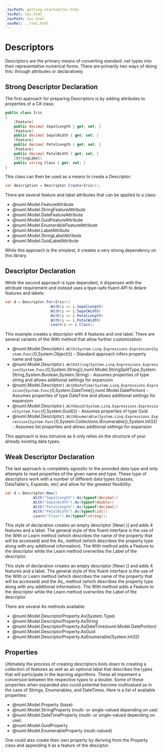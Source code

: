 ```yaml
---
_tocPath: getting-started/toc.html
_tocRel: toc.html
_navPath: toc.html
_navRel: ../toc.html
---
```


# Descriptors

Descriptors are the primary means of converting standard .net types into their representative 
numerical forms. There are primarily two ways of doing this: through attributes or declaratively.

## Strong Descriptor Declaration

The first approach for preparing Descriptors is by adding attributes to properties of a C# class:

```csharp
public class Iris
{
    [Feature]
    public decimal SepalLength { get; set; }
    [Feature]
    public decimal SepalWidth { get; set; }
    [Feature]
    public decimal PetalLength { get; set; }
    [Feature]
    public decimal PetalWidth { get; set; }
    [StringLabel]
    public string Class { get; set; }
}
```

This class can then be used as a means to create a Descriptor:

```csharp
var description = Descriptor.Create<Iris>();
```

There are several feature and label attributes that can be applied to a class:

- @numl.Model.FeatureAttribute
- @numl.Model.StringFeatureAttribute
- @numl.Model.DateFeatureAttribute
- @numl.Model.GuidFeatureAttribute
- @numl.Model.EnumerableFeatureAttribute
- @numl.Model.LabelAttribute
- @numl.Model.StringLabelAttribute
- @numl.Model.GuidLabelAttribute

While this approach is the simplest, it creates a very strong dependency on this library.

## Descriptor Declaration

While the second approach is type dependent, it dispenses with the attribute requirement and 
instead uses a tpye-safe fluent API to delare features and labels:

```csharp
var d = Descriptor.For<Iris>() 
                    .With(i => i.SepalLength) 
                    .With(i => i.SepalWidth) 
                    .With(i => i.PetalLength) 
                    .With(i => i.PetalWidth) 
                    .Learn(i => i.Class);
```

This example creates a descriptor with 4 features and one label. There are several 
variants of the With method that allow further customization:

- @numl.Model.Descriptor`1.With(System.Linq.Expressions.Expression{System.Func{`0,System.Object}}) - Standard approach infers property name and type
- @numl.Model.Descriptor`1.WithString(System.Linq.Expressions.Expression{System.Func{`0,System.String}},numl.Model.StringSplitType,System.String,System.Boolean,System.String) - Assumes properties of type string and allows additional settings for expansion
- @numl.Model.Descriptor`1.WithDateTime(System.Linq.Expressions.Expression{System.Func{`0,System.DateTime}},numl.Model.DatePortion) - Assumes properties of type DateTime and allows additional settings for expansion
- @numl.Model.Descriptor`1.WithGuid(System.Linq.Expressions.Expression{System.Func{`0,System.Guid}}) - Assumes properties of type Guid
- @numl.Model.Descriptor`1.WithEnumerable(System.Linq.Expressions.Expression{System.Func{`0,System.Collections.IEnumerable}},System.Int32) - Assumes list properties and allows additional settings for expansion

This approach is less intrusive as it only relies on the structure of your already existing data types.

## Weak Descriptor Declaration  

The last approach is completely agnostic to the provided data type and only attempts to 
read properties of the given name and type. These type of descriptors work with a number 
of different data types (classes, DataTable's, Expando, etc) and allow for the greatest 
flexibility:

```csharp
var d = Descriptor.New()
            .With("SepalLength").As(typeof(decimal))
            .With("SepalWidth").As(typeof(double))
            .With("PetalLength").As(typeof(decimal))
            .With("PetalWidth").As(typeof(int))
            .Learn("Class").As(typeof(string));
```

This style of declaration creates an empty descriptor [New( )] and adds 4 features and 
a label. The general style of this fluent interface is the use of the With or Learn 
method (which describes the name of the property that will be accessed) and the 
As_ method (which describes the property type along with any additional information). 
The With method adds a Feature to the descriptor while the Learn method overwrites the 
Label of the descriptor.

This style of declaration creates an empty descriptor [New( )] and adds 4 features and a label. The general style of this fluent interface is the use of the With or Learn method (which describes the name of the property that will be accessed) and the As_ method (which describes the property type along with any additional information). The With method adds a Feature to the descriptor while the Learn method overwrites the Label of the descriptor.

There are sevaral As methods available:
- @numl.Model.DescriptorProperty.As(System.Type)
- @numl.Model.DescriptorProperty.AsString
- @numl.Model.DescriptorProperty.AsDateTime(numl.Model.DatePortion)
- @numl.Model.DescriptorProperty.AsGuid
- @numl.Model.DescriptorProperty.AsEnumerable(System.Int32)

## Properties

Utlimately the process of creating descriptors boils down to creating a collection 
of features as well as an optional label that describes the types that will participate 
in the learning algorithms. These all impement a conversion between the respective 
types to a double. Some of these properties when expanded also could potential become 
multivalued as in the case of Strings, Enumerables, and DateTimes. Here is a list of 
available properties:

- @numl.Model.Property (base)
- @numl.Model.StringProperty (multi- or single-valued depending on use)
- @numl.Model.DateTimeProperty (multi- or single-valued depending on use)
- @numl.Model.GuidProperty
- @numl.Model.EnumerableProperty (multi-valued)

One could also create their own property by deriving from the Property class and 
appending it as a feature of the desciptor.
